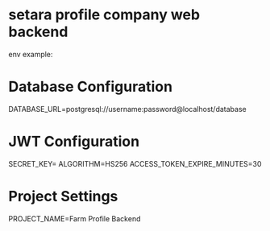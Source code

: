 # setara profile company web backend

env example:

# Database Configuration
DATABASE_URL=postgresql://username:password@localhost/database

# JWT Configuration
SECRET_KEY=
ALGORITHM=HS256
ACCESS_TOKEN_EXPIRE_MINUTES=30

# Project Settings
PROJECT_NAME=Farm Profile Backend
